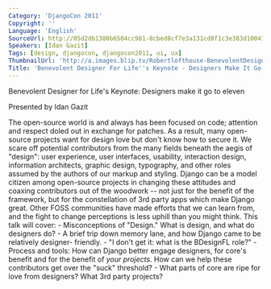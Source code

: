 ```yaml
---
Category: 'DjangoCon 2011'
Copyright: ''
Language: 'English'
SourceUrl: http://05d2db1380b6504cc981-8cbed8cf7e3a131cd8f1c3e383d10041.r93.cf2.rackcdn.com/djangocon-2011/84_benevolent-designer-for-life-s-keynote-designers-make-it-go-to-eleven.m4v
Speakers: [Idan Gazit]
Tags: [design, djangocon, djangocon2011, ui, ux]
ThumbnailUrl: 'http://a.images.blip.tv/Robertlofthouse-BenevolentDesignerForLifesKeynoteDesignersMakeItGoToE975-385.jpg'
Title: 'Benevolent Designer For Life''s Keynote - Designers Make It Go to Eleven'
---
```

Benevolent Designer for Life's Keynote: Designers make it go to eleven

Presented by Idan Gazit

The open-source world is and always has been focused on code; attention and
respect doled out in exchange for patches. As a result, many open-source
projects want for design love but don't know how to secure it. We scare off
potential contributors from the many fields beneath the aegis of "design":
user experience, user interfaces, usability, interaction design, information
architects, graphic design, typography, and other roles assumed by the authors
of our markup and styling. Django can be a model citizen among open-source
projects in changing these attitudes and coaxing contributors out of the
woodwork -- not just for the benefit of the framework, but for the
constellation of 3rd party apps which make Django great. Other FOSS
communities have made efforts that we can learn from, and the fight to change
perceptions is less uphill than you might think. This talk will cover: -
Misconceptions of "Design." What is design, and what do designers do? - A
brief trip down memory lane, and how Django came to be relatively designer-
friendly. - "I don't get it: what is the BDesignFL role?" - Process and tools:
How can Django better engage designers, for core's benefit and for the benefit
of _your projects_. How can we help these contributors get over the "suck"
threshold? - What parts of core are ripe for love from designers? What 3rd
party projects?

